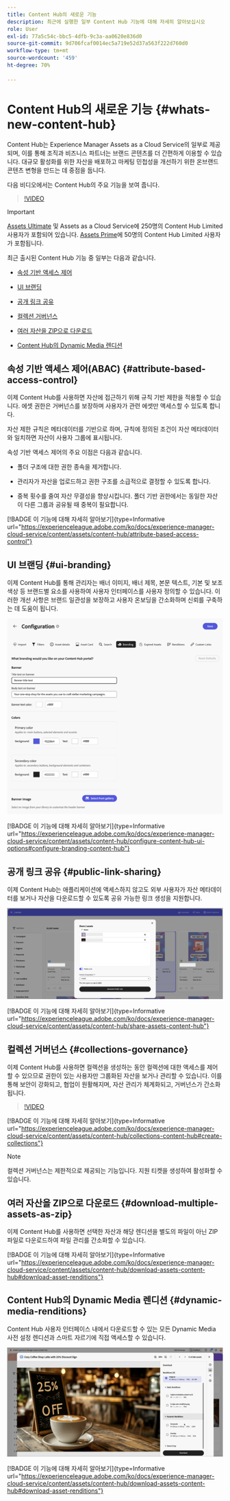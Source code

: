 ```yaml
---
title: Content Hub의 새로운 기능
description: 최근에 실행한 일부 Content Hub 기능에 대해 자세히 알아보십시오
role: User
exl-id: 77a5c54c-bbc5-4dfb-9c3a-aa0620e836d0
source-git-commit: 9d706fcaf0014ec5a719e52d37a563f222d760d0
workflow-type: tm+mt
source-wordcount: '459'
ht-degree: 70%

---
```


# Content Hub의 새로운 기능 {#whats-new-content-hub}

Content Hub는 Experience Manager Assets as a Cloud Service의 일부로 제공되며, 이를 통해 조직과 비즈니스 파트너는 브랜드 콘텐츠를 더 간편하게 이용할 수 있습니다. 대규모 활성화를 위한 자산을 배포하고 마케팅 민첩성을 개선하기 위한 온브랜드 콘텐츠 변형을 만드는 데 중점을 둡니다.

다음 비디오에서는 Content Hub의 주요 기능을 보여 줍니다.

>[!VIDEO](https://video.tv.adobe.com/v/3463712)

>[!IMPORTANT]
>
>[Assets Ultimate](/help/assets/assets-ultimate-overview.md) 및 Assets as a Cloud Service에 250명의 Content Hub Limited 사용자가 포함되어 있습니다. [Assets Prime](/help/assets/assets-prime.md)에 50명의 Content Hub Limited 사용자가 포함됩니다.

최근 출시된 Content Hub 기능 중 일부는 다음과 같습니다.

* [속성 기반 액세스 제어](#attribute-based-access-control)

* [UI 브랜딩](#ui-branding)

* [공개 링크 공유](#public-link-sharing)

* [컬렉션 거버넌스](#collections-governance)

* [여러 자산을 ZIP으로 다운로드](#download-multiple-assets-as-zip)

* [Content Hub의 Dynamic Media 렌디션](#dynamic-media-renditions)

## 속성 기반 액세스 제어(ABAC) {#attribute-based-access-control}

이제 Content Hub를 사용하면 자산에 접근하기 위해 규칙 기반 제한을 적용할 수 있습니다. 에셋 권한은 거버넌스를 보장하며 사용자가 관련 에셋만 액세스할 수 있도록 합니다.

자산 제한 규칙은 메타데이터를 기반으로 하며, 규칙에 정의된 조건이 자산 메타데이터와 일치하면 자산이 사용자 그룹에 표시됩니다.

속성 기반 액세스 제어의 주요 이점은 다음과 같습니다.

* 폴더 구조에 대한 권한 종속을 제거합니다.

* 관리자가 자산을 업로드하고 권한 구조를 소급적으로 결정할 수 있도록 합니다.

* 중복 횟수를 줄여 자산 무결성을 향상시킵니다. 폴더 기반 권한에서는 동일한 자산이 다른 그룹과 공유될 때 중복이 필요합니다.

[!BADGE 이 기능에 대해 자세히 알아보기]{type=Informative url="https://experienceleague.adobe.com/ko/docs/experience-manager-cloud-service/content/assets/content-hub/attribute-based-access-control"}

## UI 브랜딩 {#ui-branding}

이제 Content Hub를 통해 관리자는 배너 이미지, 배너 제목, 본문 텍스트, 기본 및 보조 색상 등 브랜드별 요소를 사용하여 사용자 인터페이스를 사용자 정의할 수 있습니다. 이러한 개선 사항은 브랜드 일관성을 보장하고 사용자 온보딩을 간소화하며 신뢰를 구축하는 데 도움이 됩니다.

![UI 브랜딩](/help/assets/assets/content-hub-ui-branding.png)

[!BADGE 이 기능에 대해 자세히 알아보기]{type=Informative url="https://experienceleague.adobe.com/ko/docs/experience-manager-cloud-service/content/assets/content-hub/configure-content-hub-ui-options#configure-branding-content-hub"}

## 공개 링크 공유 {#public-link-sharing}

이제 Content Hub는 애플리케이션에 액세스하지 않고도 외부 사용자가 자산 메타데이터를 보거나 자산을 다운로드할 수 있도록 공유 가능한 링크 생성을 지원합니다.

![UI 브랜딩](/help/assets/assets/public-and-private-link.png)

[!BADGE 이 기능에 대해 자세히 알아보기]{type=Informative url="https://experienceleague.adobe.com/ko/docs/experience-manager-cloud-service/content/assets/content-hub/share-assets-content-hub"}

## 컬렉션 거버넌스 {#collections-governance}

이제 Content Hub를 사용하면 컬렉션을 생성하는 동안 컬렉션에 대한 액세스를 제어할 수 있으므로 권한이 있는 사용자만 그룹화된 자산을 보거나 관리할 수 있습니다. 이를 통해 보안이 강화되고, 협업이 원활해지며, 자산 관리가 체계화되고, 거버넌스가 간소화됩니다.

>[!VIDEO](https://video.tv.adobe.com/v/3463336)

[!BADGE 이 기능에 대해 자세히 알아보기]{type=Informative url="https://experienceleague.adobe.com/ko/docs/experience-manager-cloud-service/content/assets/content-hub/collections-content-hub#create-collections"}

>[!NOTE]
>
>컬렉션 거버넌스는 제한적으로 제공되는 기능입니다. 지원 티켓을 생성하여 활성화할 수 있습니다.

## 여러 자산을 ZIP으로 다운로드 {#download-multiple-assets-as-zip}

이제 Content Hub를 사용하면 선택한 자산과 해당 렌디션을 별도의 파일이 아닌 ZIP 파일로 다운로드하여 파일 관리를 간소화할 수 있습니다.

[!BADGE 이 기능에 대해 자세히 알아보기]{type=Informative url="https://experienceleague.adobe.com/ko/docs/experience-manager-cloud-service/content/assets/content-hub/download-assets-content-hub#download-asset-renditions"}

## Content Hub의 Dynamic Media 렌디션 {#dynamic-media-renditions}

Content Hub 사용자 인터페이스 내에서 다운로드할 수 있는 모든 Dynamic Media 사전 설정 렌디션과 스마트 자르기에 직접 액세스할 수 있습니다.

&#x200B;![Dynamic Media 렌디션](/help/assets/assets/dm-renditions-content-hub.png)

[!BADGE 이 기능에 대해 자세히 알아보기]{type=Informative url="https://experienceleague.adobe.com/ko/docs/experience-manager-cloud-service/content/assets/content-hub/download-assets-content-hub#download-asset-renditions"}
